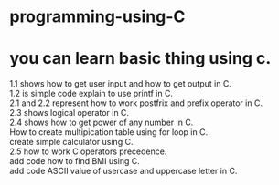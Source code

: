 # programming-using-C
# you can learn basic thing using c.<br>
1.1 shows how to get user input and how to get output in C.<br>
1.2 is simple code explain to use printf in C.<br>
2.1 and 2.2 represent how to work postfrix and prefix operator in C.<br>
2.3 shows logical operator in C.<br>
2.4 shows how to get power of any number in C.<br>
How to create multipication table using for loop in C.<br>
create simple calculator using C.<br>
2.5 how to work C operators precedence.<br>
add code how to find BMI using C.<br>
add code ASCII value of usercase and uppercase letter in C.<br>

